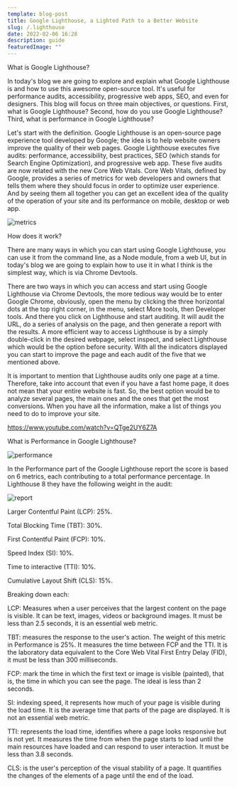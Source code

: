 ```yaml
---
template: blog-post
title: Google Lighthouse, a Lighted Path to a Better Website
slug: /.lighthouse
date: 2022-02-06 16:28
description: guide
featuredImage: ""
---
```

<!--StartFragment-->

What is Google Lighthouse?

<!--EndFragment-->

<!--StartFragment-->

In today's blog we are going to explore and explain what Google Lighthouse is and how to use this awesome open-source tool. It's useful for performance audits, accessibility, progressive web apps, SEO, and even for designers. This blog will focus on three main objectives, or questions. First, what is Google Lighthouse? Second, how do you use Google Lighthouse? Third, what is performance in Google Lighthouse? 

Let's start with the definition. Google Lighthouse is an open-source page experience tool developed by Google; the idea is to help website owners improve the quality of their web pages. Google Lighthouse executes five audits: performance, accessibility, best practices, SEO (which stands for Search Engine Optimization), and progressive web app. These five audits are now related with the new Core Web Vitals. Core Web Vitals, defined by Google, provides a series of metrics for web developers and owners that tells them where they should focus in order to optimize user experience. And by seeing them all together you can get an excellent idea of the quality of the operation of your site and its performance on mobile, desktop or web app. 

![metrics](/assets/audits.png "Metrics")

<!--EndFragment-->

<!--StartFragment-->

How does it work?  

<!--EndFragment-->

<!--StartFragment-->

There are many ways in which you can start using Google Lighthouse, you can use it from the command line, as a Node module, from a web UI, but in today's blog we are going to explain how to use it in what I think is the simplest way, which is via Chrome Devtools. 

There are two ways in which you can access and start using Google Lighthouse via Chrome Devtools, the more tedious way would be to enter Google Chrome, obviously, open the menu by clicking the three horizontal dots at the top right corner, in the menu, select More tools, then Developer tools. And there you click on Lighthouse and start auditing. It will audit the URL, do a series of analysis on the page, and then generate a report with the results. A more efficient way to access Lighthouse is by a simply double-click in the desired webpage, select inspect, and select Lighthouse which would be the option before security. With all the indicators displayed you can start to improve the page and each audit of the five that we mentioned above. 

It is important to mention that Lighthouse audits only one page at a time. Therefore, take into account that even if you have a fast home page, it does not mean that your entire website is fast. So, the best option would be to analyze several pages, the main ones and the ones that get the most conversions. When you have all the information, make a list of things you need to do to improve your site. 

<https://www.youtube.com/watch?v=QTge2UY6Z7A>

<!--EndFragment-->

<!--StartFragment-->

What is Performance in Google Lighthouse? 

<!--EndFragment-->

![performance](/assets/performance.png "Performance")

<!--StartFragment-->

In the Performance part of the Google Lighthouse report the score is based on 6 metrics, each contributing to a total performance percentage. In Lighthouse 8 they have the following weight in the audit: 

![report](/assets/metrics.png "Report")

Larger Contentful Paint (LCP): 25%. 

Total Blocking Time (TBT): 30%.  

First Contentful Paint (FCP): 10%. 

Speed Index (SI): 10%. 

Time to interactive (TTI): 10%. 

Cumulative Layout Shift (CLS): 15%. 

Breaking down each: 

LCP: Measures when a user perceives that the largest content on the page is visible. It can be text, images, videos or background images. It must be less than 2.5 seconds, it is an essential web metric. 

TBT: measures the response to the user's action. The weight of this metric in Performance is 25%. It measures the time between FCP and the TTI. It is the laboratory data equivalent to the Core Web Vital First Entry Delay (FID), it must be less than 300 milliseconds. 

FCP: mark the time in which the first text or image is visible (painted), that is, the time in which you can see the page. The ideal is less than 2 seconds. 

SI: indexing speed, it represents how much of your page is visible during the load time. It is the average time that parts of the page are displayed. It is not an essential web metric. 

TTI: represents the load time, identifies where a page looks responsive but is not yet. It measures the time from when the page starts to load until the main resources have loaded and can respond to user interaction. It must be less than 3.8 seconds. 

CLS: is the user's perception of the visual stability of a page. It quantifies the changes of the elements of a page until the end of the load. 

<!--EndFragment-->
